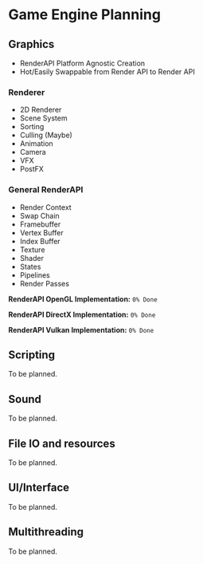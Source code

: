 # Game Engine Planning

## Graphics

- RenderAPI Platform Agnostic Creation
- Hot/Easily Swappable from Render API to Render API

### Renderer
- 2D Renderer
- Scene System
- Sorting
- Culling (Maybe)
- Animation
- Camera
- VFX
- PostFX

### General RenderAPI
- Render Context
- Swap Chain
- Framebuffer
- Vertex Buffer
- Index Buffer
- Texture
- Shader
- States
- Pipelines
- Render Passes

**RenderAPI OpenGL Implementation:** `0% Done`

**RenderAPI DirectX Implementation:** `0% Done`

**RenderAPI Vulkan Implementation:** `0% Done`



## Scripting

To be planned.

## Sound

To be planned.

## File IO and resources

To be planned.

## UI/Interface

To be planned.

## Multithreading

To be planned.
